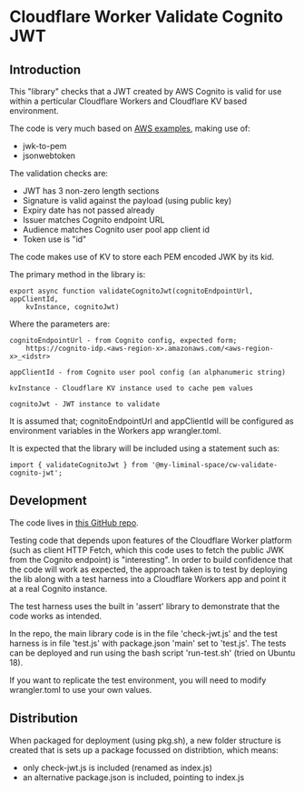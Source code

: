 # Cloudflare Worker Validate Cognito JWT

## Introduction

This "library" checks that a JWT created by AWS Cognito is valid for use within
a perticular Cloudflare Workers and Cloudflare KV based environment.

The code is very much based on [AWS examples](https://docs.aws.amazon.com/cognito/latest/developerguide/amazon-cognito-user-pools-using-tokens-verifying-a-jwt.html), making use of:
 - jwk-to-pem
 - jsonwebtoken

The validation checks are:
 - JWT has 3 non-zero length sections
 - Signature is valid against the payload (using public key)
 - Expiry date has not passed already
 - Issuer matches Cognito endpoint URL
 - Audience matches Cognito user pool app client id
 - Token use is "id"

The code makes use of KV to store each PEM encoded JWK by its kid.

The primary method in the library is: 

    export async function validateCognitoJwt(cognitoEndpointUrl, appClientId, 
        kvInstance, cognitoJwt)

Where the parameters are:

    cognitoEndpointUrl - from Cognito config, expected form; 
        https://cognito-idp.<aws-region-x>.amazonaws.com/<aws-region-x>_<idstr>

    appClientId - from Cognito user pool config (an alphanumeric string)

    kvInstance - Cloudflare KV instance used to cache pem values

    cognitoJwt - JWT instance to validate

It is assumed that; cognitoEndpointUrl and appClientId will be configured as 
environment variables in the Workers app wrangler.toml.

It is expected that the library will be included using a statement such as:

    import { validateCognitoJwt } from '@my-liminal-space/cw-validate-cognito-jwt';


## Development

The code lives in [this GitHub repo]().

Testing code that depends upon features of the Cloudflare Worker platform (such
as client HTTP Fetch, which this code uses to fetch the public JWK from the 
Cognito endpoint) is "interesting". In order to build confidence that the 
code will work as expected, the approach taken is to test by deploying the lib 
along with a test harness into a Cloudflare Workers app and point it at a real 
Cognito instance.

The test harness uses the built in 'assert' library to demonstrate that the 
code works as intended.

In the repo, the main library code is in the file 'check-jwt.js' and the test 
harness is in file 'test.js' with package.json 'main' set to 'test.js'. The 
tests can be deployed and run using the bash script 'run-test.sh' (tried on 
Ubuntu 18).

If you want to replicate the test environment, you will need to modify 
wrangler.toml to use your own values.


## Distribution

When packaged for deployment (using pkg.sh), a new folder structure is created 
that is sets up a package focussed on distribtion, which means:
 - only check-jwt.js is included (renamed as index.js)
 - an alternative package.json is included, pointing to index.js

